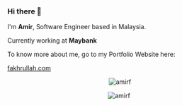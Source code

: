 ### Hi there 👋

I'm **Amir**, Software Engineer based in Malaysia.

Currently working at **Maybank**

To know more about me, go to my Portfolio Website here:

[fakhrullah.com](https://fakhrullah.com)

<div align="center">
  <p>&nbsp;<img src="https://github-readme-stats.vercel.app/api?username=amirfakhrullah&show_icons=true&locale=en" alt="amirf" /></p>
 </div>

<div align="center"> 
 <p><img src="https://github-readme-streak-stats.herokuapp.com/?user=amirfakhrullah&" alt="amirf" /></p>
 </div>
 
